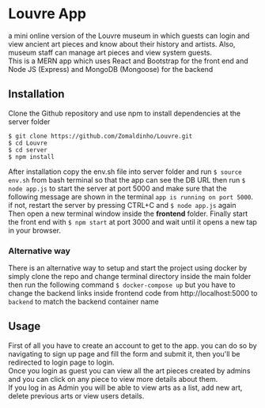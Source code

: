 # Louvre App

a mini online version of the Louvre museum in which guests can login and view ancient art pieces and know about their history and artists. Also, museum staff can manage art pieces and view system guests. <br/>
This is a MERN app which uses React and Bootstrap for the front end and Node JS (Express) and MongoDB (Mongoose) for the backend

## Installation

Clone the Github repository and use npm to install dependencies at the server folder <br/>
```
$ git clone https://github.com/Zomaldinho/Louvre.git
$ cd Louvre
$ cd server
$ npm install
```
After installation copy the env.sh file into server folder and run `$ source env.sh` from bash terminal so that the app can see the DB URL then run `$ node app.js` to start the server at port 5000 and make sure that the following message are shown in the terminal `app is running on port 5000`. if not, restart the server by pressing CTRL+C and `$ node app.js` again <br/>
Then open a new terminal window inside the **frontend** folder.
Finally start the front end with `$ npm start` at port 3000 and wait until it opens a new tap in your browser.

### Alternative way

There is an alternative way to setup and start the project using docker by simply clone the repo and change terminal directory inside the main folder then run the following command `$ docker-compose up` but you have to change the backend links inside frontend code from http://localhost:5000 to `backend` to match the backend container name

## Usage
First of all you have to create an account to get to the app. you can do so by navigating to sign up page and fill the form and submit it, then you'll be redirected to login page to login. <br/>
Once you login as guest you can view all the art pieces created by admins and you can click on any piece to view more details about them.<br/>
If you log in as Admin you will be able to view arts as a list, add new art, delete previous arts or view users details.